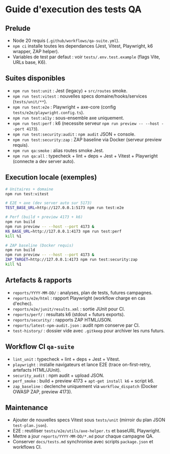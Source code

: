 ﻿# Guide d'execution des tests QA

## Prelude
- Node 20 requis (`.github/workflows/qa-suite.yml`).
- `npm ci` installe toutes les dependances (Jest, Vitest, Playwright, k6 wrapper, ZAP helper).
- Variables de test par defaut : voir `tests/.env.test.example` (flags Vite, URLs base, K6).

## Suites disponibles
- `npm run test:unit` : Jest (legacy) + `src/routes` smoke.
- `npm run test:vitest` : nouvelles specs domaine/hooks/services (`tests/unit/**`).
- `npm run test:e2e` : Playwright + axe-core (config `tests/e2e/playwright.config.ts`).
- `npm run test:a11y` : sous-ensemble axe uniquement.
- `npm run test:perf` : k6 (necessite serveur `npm run preview -- --host --port 4173`).
- `npm run test:security:audit` : `npm audit` JSON + console.
- `npm run test:security:zap` : ZAP baseline via Docker (serveur preview requis).
- `npm run qa:smoke` : alias routes smoke Jest.
- `npm run qa:all` : typecheck + lint + deps + Jest + Vitest + Playwright (connecte a dev server auto).

## Execution locale (exemples)
```bash
# Unitaires + domaine
npm run test:vitest

# E2E + axe (dev server auto sur 5173)
TEST_BASE_URL=http://127.0.0.1:5173 npm run test:e2e

# Perf (build + preview 4173 + k6)
npm run build
npm run preview -- --host --port 4173 &
K6_BASE_URL=http://127.0.0.1:4173 npm run test:perf
kill %1

# ZAP baseline (Docker requis)
npm run build
npm run preview -- --host --port 4173 &
ZAP_TARGET=http://127.0.0.1:4173 npm run test:security:zap
kill %1
```

## Artefacts & rapports
- `reports/YYYY-MM-DD/` : analyses, plan de tests, futures campagnes.
- `reports/e2e/html` : rapport Playwright (workflow charge en cas d'echec).
- `reports/e2e/junit/results.xml` : sortie JUnit pour CI.
- `reports/perf/` : resultats k6 (stdout + futurs exports).
- `reports/security/` : rapports ZAP HTML/JSON.
- `reports/latest-npm-audit.json` : audit npm conserve par CI.
- `test-history/` : dossier vide avec `.gitkeep` pour archiver les runs futurs.

## Workflow CI `qa-suite`
- `lint_unit` : typecheck + lint + deps + Jest + Vitest.
- `playwright` : installe navigateurs et lance E2E (trace on-first-retry, artefacts HTML/JUnit).
- `security_audit` : npm audit + upload JSON.
- `perf_smoke` : build + preview 4173 + `apt-get install k6` + script k6.
- `zap_baseline` : declenche uniquement via `workflow_dispatch` (Docker OWASP ZAP, preview 4173).

## Maintenance
- Ajouter de nouvelles specs Vitest sous `tests/unit` (mirroir du plan JSON `test-plan.json`).
- E2E : reutiliser `tests/e2e/utils/axe-helper.ts` et baseURL Playwright.
- Mettre a jour `reports/YYYY-MM-DD/*.md` pour chaque campagne QA.
- Conserver `docs/tests.md` synchronise avec scripts `package.json` et workflows CI.
